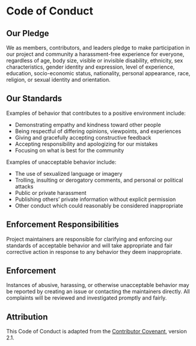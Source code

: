 # Code of Conduct

## Our Pledge
We as members, contributors, and leaders pledge to make participation in our project and community a harassment-free experience for everyone, regardless of age, body size, visible or invisible disability, ethnicity, sex characteristics, gender identity and expression, level of experience, education, socio-economic status, nationality, personal appearance, race, religion, or sexual identity and orientation.

## Our Standards
Examples of behavior that contributes to a positive environment include:
- Demonstrating empathy and kindness toward other people
- Being respectful of differing opinions, viewpoints, and experiences
- Giving and gracefully accepting constructive feedback
- Accepting responsibility and apologizing for our mistakes
- Focusing on what is best for the community

Examples of unacceptable behavior include:
- The use of sexualized language or imagery
- Trolling, insulting or derogatory comments, and personal or political attacks
- Public or private harassment
- Publishing others’ private information without explicit permission
- Other conduct which could reasonably be considered inappropriate

## Enforcement Responsibilities
Project maintainers are responsible for clarifying and enforcing our standards of acceptable behavior and will take appropriate and fair corrective action in response to any behavior they deem inappropriate.

## Enforcement
Instances of abusive, harassing, or otherwise unacceptable behavior may be reported by creating an issue or contacting the maintainers directly. All complaints will be reviewed and investigated promptly and fairly.

## Attribution
This Code of Conduct is adapted from the [Contributor Covenant](https://www.contributor-covenant.org), version 2.1.